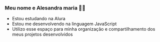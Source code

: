 ### Meu nome e Alesandra maria 💙💙



- Estou estudando na Alura
- Estou me desenvolvendo na linguagem JavaScript
- Utilizo esse espaço para minha organização e compartilhamento dos meus projetos desenvolvidos

